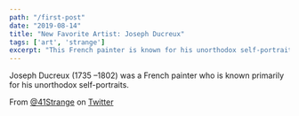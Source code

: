 ```yaml
---
path: "/first-post"
date: "2019-08-14"
title: "New Favorite Artist: Joseph Ducreux"
tags: ['art', 'strange']
excerpt: "This French painter is known for his unorthodox self-portraits"
---
```


Joseph Ducreux (1735 –1802) was a French painter who is known primarily for his unorthodox self-portraits.

From [@41Strange](https://twitter.com/41Strange) on [Twitter](https://twitter.com/41Strange/status/1081792148767272960)
